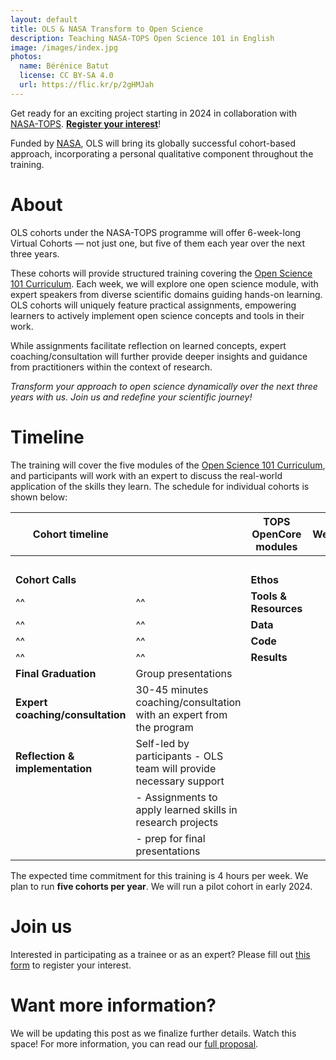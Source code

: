 ```yaml
---
layout: default
title: OLS & NASA Transform to Open Science
description: Teaching NASA-TOPS Open Science 101 in English
image: /images/index.jpg
photos:
  name: Bérénice Batut
  license: CC BY-SA 4.0
  url: https://flic.kr/p/2gHMJah
---
```


Get ready for an exciting project starting in 2024 in collaboration with [NASA-TOPS](https://nasa.github.io/Transform-to-Open-Science/).
**[Register your interest](https://docs.google.com/forms/d/e/1FAIpQLSdalQ0drobXZWulNLyXYUUE6u5RUtX9HAetl8oPXvZYcnc0fw/viewform)**!

Funded by [NASA](https://www.nasa.gov/), OLS will bring its globally successful cohort-based approach, incorporating a personal qualitative component throughout the training.

# About
      
OLS cohorts under the NASA-TOPS programme will offer 6-week-long Virtual Cohorts — not just one, but five of them each year over the next three years.

These cohorts will provide structured training covering the [Open Science 101 Curriculum](https://nasa.github.io/Transform-to-Open-Science/).
Each week, we will explore one open science module, with expert speakers from diverse scientific domains guiding hands-on learning.
OLS cohorts will uniquely feature practical assignments, empowering learners to actively implement open science concepts and tools in their work. 

While assignments facilitate reflection on learned concepts, expert coaching/consultation will further provide deeper insights and guidance from practitioners within the context of research.

*Transform your approach to open science dynamically over the next three years with us. Join us and redefine your scientific journey!*

# Timeline

The training will cover the five modules of the [Open Science 101 Curriculum](https://nasa.github.io/Transform-to-Open-Science/), and participants will work with an expert to discuss the real-world application of the skills they learn. The schedule for individual cohorts is shown below:

| Cohort timeline                 |                                | TOPS OpenCore modules |  Weeks           ||||||
|---------------------------------|--------------------------------|-----------------------|:-:|:-:|:-:|:-:|:-:|:-:|
|                                 |                                |                       | 1 | 2 | 3 | 4 | 5 | 6 |   
| **Cohort Calls**                |                                | **Ethos**             | X |   |   |   |   |   |   
| ^^                              | ^^                             | **Tools & Resources** |   | X |   |   |   |   |  
| ^^                              | ^^                             | **Data**              |   |   | X |   |   |   |  
| ^^                              | ^^                             | **Code**              |   |   |   | X |   |   |  
| ^^                              | ^^                             | **Results**           |   |   |   |   | X |   | 
| **Final Graduation**            | Group presentations            |                       |   |   |   |   |   | X |
| **Expert coaching/consultation**         | 30-45 minutes coaching/consultation with an expert from the program  |                       | X | X | X | X | X |   |
| **Reflection & implementation** | Self-led by participants - OLS team will provide necessary support  |                       | X | X | X | X | X |   \
|                                 | - Assignments to apply learned skills in research projects  |                       |   |   |   |   |   |   \
|                                 | - prep for final presentations |                       |   |   |   |   |   |   |

The expected time commitment for this training is 4 hours per week. We plan to run **five cohorts per year**. 
We will run a pilot cohort in early 2024. 

# Join us

Interested in participating as a trainee or as an expert? Please fill out [this form](https://forms.gle/bUEXdcSkt9BgY4tXA) to register your interest.

# Want more information?

We will be updating this post as we finalize further details. Watch this space!
For more information, you can read our [full proposal](https://zenodo.org/records/8250979).


